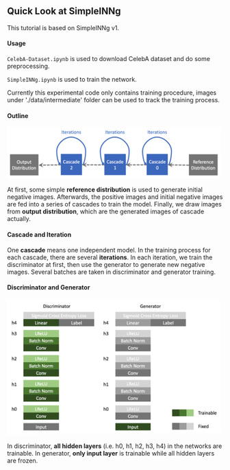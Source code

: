 ## Quick Look at SimpleINNg

This tutorial is based on SimpleINNg v1.

#### Usage
`CelebA-Dataset.ipynb` is used to download CelebA dataset and do some preprocessing.

`SimpleINNg.ipynb` is used to train the network.

Currently this experimental code only contains training procedure, images under './data/intermediate' folder can be used to track the training process.

#### Outline

<img src="images/network-outline.png" width="500px" />

At first, some simple **reference distribution** is used to generate initial negative images. Afterwards, the positive images and initial negative images are fed into a series of cascades to train the model. Finally, we draw images from **output distribution**, which are the generated images of cascade actually.

#### Cascade and Iteration

One **cascade** means one independent model. In the training process for each cascade, there are several **iterations**. In each iteration, we train the discriminator at first, then use the generator to generate new negative images. Several batches are taken in discriminator and generator training.

#### Discriminator and Generator

<img src="images/discriminator-generator-arch.png" width="500px" />

In discriminator, **all hidden layers** (i.e. h0, h1, h2, h3, h4) in the networks are trainable. In generator, **only input layer** is trainable while all hidden layers are frozen.

